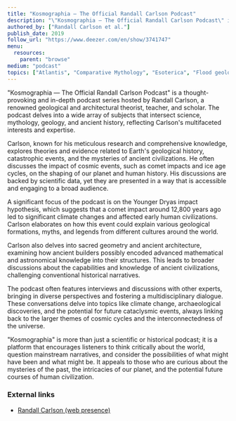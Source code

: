 ```yaml
---
title: "Kosmographia — The Official Randall Carlson Podcast"
description: "\"Kosmographia — The Official Randall Carlson Podcast\" is a thought-provoking and in-depth podcast series hosted by Randall Carlson, a renowned geological and architectural theorist, teacher, and scholar. The podcast delves into a wide array of subjects that intersect science, mythology, geology, and ancient history, reflecting Carlson's multifaceted interests and expertise."
authored_by: ["Randall Carlson et al."]
publish_date: 2019
follow_url: "https://www.deezer.com/en/show/3741747"
menu:
  resources:
    parent: "browse"
medium: "podcast"
topics: ["Atlantis", "Comparative Mythology", "Esoterica", "Flood geology", "History of science", "Precession", "Sacred Geometry"]
---
```


"Kosmographia — The Official Randall Carlson Podcast" is a thought-provoking and in-depth podcast series hosted by Randall Carlson, a renowned geological and architectural theorist, teacher, and scholar. The podcast delves into a wide array of subjects that intersect science, mythology, geology, and ancient history, reflecting Carlson's multifaceted interests and expertise.

Carlson, known for his meticulous research and comprehensive knowledge, explores theories and evidence related to Earth's geological history, catastrophic events, and the mysteries of ancient civilizations. He often discusses the impact of cosmic events, such as comet impacts and ice age cycles, on the shaping of our planet and human history. His discussions are backed by scientific data, yet they are presented in a way that is accessible and engaging to a broad audience.

A significant focus of the podcast is on the Younger Dryas impact hypothesis, which suggests that a comet impact around 12,800 years ago led to significant climate changes and affected early human civilizations. Carlson elaborates on how this event could explain various geological formations, myths, and legends from different cultures around the world.

Carlson also delves into sacred geometry and ancient architecture, examining how ancient builders possibly encoded advanced mathematical and astronomical knowledge into their structures. This leads to broader discussions about the capabilities and knowledge of ancient civilizations, challenging conventional historical narratives.

The podcast often features interviews and discussions with other experts, bringing in diverse perspectives and fostering a multidisciplinary dialogue. These conversations delve into topics like climate change, archaeological discoveries, and the potential for future cataclysmic events, always linking back to the larger themes of cosmic cycles and the interconnectedness of the universe.

"Kosmographia" is more than just a scientific or historical podcast; it is a platform that encourages listeners to think critically about the world, question mainstream narratives, and consider the possibilities of what might have been and what might be. It appeals to those who are curious about the mysteries of the past, the intricacies of our planet, and the potential future courses of human civilization.

### External links

- [Randall Carlson (web presence)](https://randallcarlson.com/)
